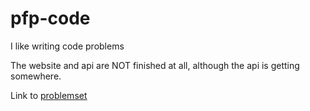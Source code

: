# pfp-code

I like writing code problems

The website and api are NOT finished at all, although the api is getting somewhere.

Link to [problemset](https://github.com/JeffreyHuang06/pfp-code/blob/master/problemset/tooManyCows.md)
